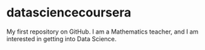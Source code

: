 # datasciencecoursera
My first repository on GitHub.
I am a Mathematics teacher, and I am interested in getting into Data Science.
